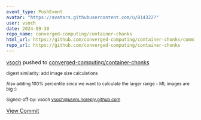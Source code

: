 ```yaml
---
event_type: PushEvent
avatar: "https://avatars.githubusercontent.com/u/814322?"
user: vsoch
date: 2024-09-30
repo_name: converged-computing/container-chonks
html_url: https://github.com/converged-computing/container-chonks/commit/241e39e3f59c8cfcfc32a0cbf5ca16f756dd8f61
repo_url: https://github.com/converged-computing/container-chonks
---
```


<a href='https://github.com/vsoch' target='_blank'>vsoch</a> pushed to <a href='https://github.com/converged-computing/container-chonks' target='_blank'>converged-computing/container-chonks</a>

<small>digest similarity: add image size calculations

Also adding 100% percentile since we want to calculate
the larger range - ML images are big :)

Signed-off-by: vsoch <vsoch@users.noreply.github.com></small>

<a href='https://github.com/converged-computing/container-chonks/commit/241e39e3f59c8cfcfc32a0cbf5ca16f756dd8f61' target='_blank'>View Commit</a>